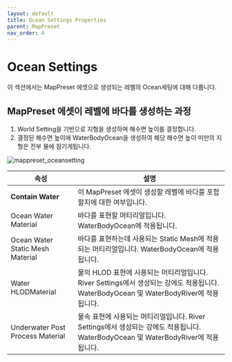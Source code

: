 ```yaml
---
layout: default
title: Ocean Settings Properties
parent: MapPreset
nav_order: 4
---
```


# Ocean Settings

이 섹션에서는 MapPreset 에셋으로 생성되는 레벨의 Ocean세팅에 대해 다룹니다.

## MapPreset 에셋이 레벨에 바다를 생성하는 과정
1. World Setting을 기반으로 지형을 생성하며 해수면 높이를 결정합니다.
2. 결정된 해수면 높이에 WaterBodyOcean을 생성하여 해당 해수면 높이 미만의 지형은 전부 물에 잠기게됩니다.

![mappreset_oceansetting](/assets/images/mappreset/oceansettings/mappreset_oceansetting.png)

| 속성                             | 설명                                                                                                                                    |
| -------------------------------- | --------------------------------------------------------------------------------------------------------------------------------------- |
| **Contain Water**                | 이 MapPreset 에셋이 생성할 레벨에 바다를 포함할지에 대한 여부입니다.                                                                    |
| Ocean Water Material             | 바다를 표현할 머티리얼입니다. WaterBodyOcean에 적용됩니다.                                                                              |
| Ocean Water Static Mesh Material | 바다를 표현하는데 사용되는 Static Mesh에 적용되는 머티리얼입니다. WaterBodyOcean에 적용됩니다.                                          |
| Water HLODMaterial               | 물의 HLOD 표현에 사용되는 머티리얼입니다. River Settings에서 생성되는 강에도 적용됩니다. WaterBodyOcean 및 WaterBodyRiver에 적용됩니다. |
| Underwater Post Process Material | 물속 표현에 사용되는 머티리얼입니다. River Settings에서 생성되는 강에도 적용됩니다. WaterBodyOcean 및 WaterBodyRiver에 적용됩니다.      |
